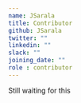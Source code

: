 ```yaml
---
name: JSarala
title: Contributor
github: JSarala
twitter: ""
linkedin: ""
slack: ""
joining_date: ""
role : contributor
---
```


Still waiting for this
